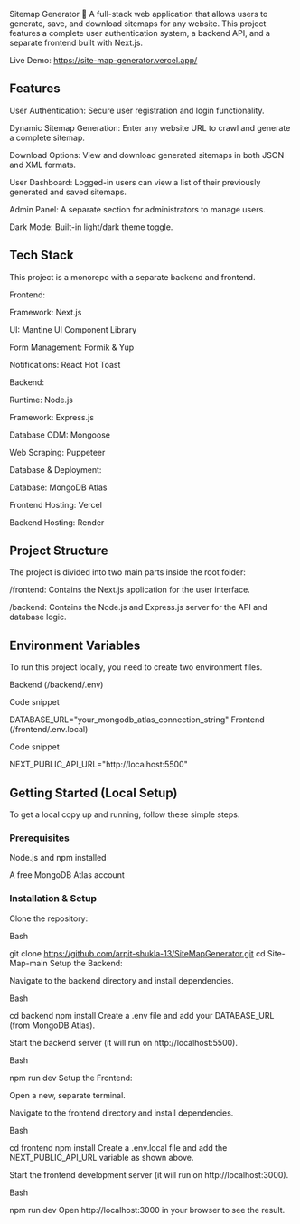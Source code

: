 Sitemap Generator 🚀
A full-stack web application that allows users to generate, save, and download sitemaps for any website. This project features a complete user authentication system, a backend API, and a separate frontend built with Next.js.

Live Demo: https://site-map-generator.vercel.app/

## Features
User Authentication: Secure user registration and login functionality.

Dynamic Sitemap Generation: Enter any website URL to crawl and generate a complete sitemap.

Download Options: View and download generated sitemaps in both JSON and XML formats.

User Dashboard: Logged-in users can view a list of their previously generated and saved sitemaps.

Admin Panel: A separate section for administrators to manage users.

Dark Mode: Built-in light/dark theme toggle.

## Tech Stack
This project is a monorepo with a separate backend and frontend.

Frontend:

Framework: Next.js

UI: Mantine UI Component Library

Form Management: Formik & Yup

Notifications: React Hot Toast

Backend:

Runtime: Node.js

Framework: Express.js

Database ODM: Mongoose

Web Scraping: Puppeteer

Database & Deployment:

Database: MongoDB Atlas

Frontend Hosting: Vercel

Backend Hosting: Render

## Project Structure
The project is divided into two main parts inside the root folder:

/frontend: Contains the Next.js application for the user interface.

/backend: Contains the Node.js and Express.js server for the API and database logic.

## Environment Variables
To run this project locally, you need to create two environment files.

Backend (/backend/.env)

Code snippet

DATABASE_URL="your_mongodb_atlas_connection_string"
Frontend (/frontend/.env.local)

Code snippet

NEXT_PUBLIC_API_URL="http://localhost:5500"
## Getting Started (Local Setup)
To get a local copy up and running, follow these simple steps.

### Prerequisites
Node.js and npm installed

A free MongoDB Atlas account

### Installation & Setup
Clone the repository:

Bash

git clone https://github.com/arpit-shukla-13/SiteMapGenerator.git
cd Site-Map-main
Setup the Backend:

Navigate to the backend directory and install dependencies.

Bash

cd backend
npm install
Create a .env file and add your DATABASE_URL (from MongoDB Atlas).

Start the backend server (it will run on http://localhost:5500).

Bash

npm run dev
Setup the Frontend:

Open a new, separate terminal.

Navigate to the frontend directory and install dependencies.

Bash

cd frontend
npm install
Create a .env.local file and add the NEXT_PUBLIC_API_URL variable as shown above.

Start the frontend development server (it will run on http://localhost:3000).

Bash

npm run dev
Open http://localhost:3000 in your browser to see the result.
